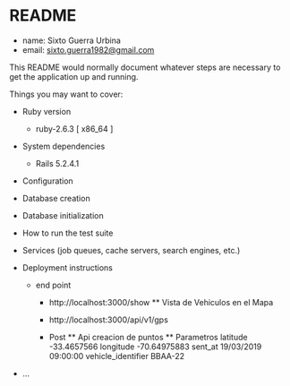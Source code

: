 # README

*	name: Sixto Guerra Urbina
* 	email: sixto.guerra1982@gmail.com 

This README would normally document whatever steps are necessary to get the
application up and running.

Things you may want to cover:

* Ruby version
	
	* ruby-2.6.3 [ x86_64 ]

* System dependencies
	
	* Rails 5.2.4.1

* Configuration

* Database creation

* Database initialization

* How to run the test suite

* Services (job queues, cache servers, search engines, etc.)

* Deployment instructions

	* end point 

		* http://localhost:3000/show
		** Vista de Vehiculos en el Mapa

		* http://localhost:3000/api/v1/gps
		* Post
		** Api creacion de puntos
		** Parametros
			latitude
				-33.4657566
			longitude
				-70.64975883
			sent_at
				19/03/2019 09:00:00
			vehicle_identifier
				BBAA-22





* ...
